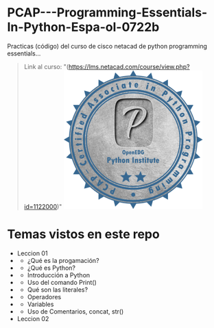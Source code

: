 # PCAP---Programming-Essentials-In-Python-Espa-ol-0722b
Practicas (código) del curso de cisco netacad de python programming essentials...

> Link al curso: "(https://lms.netacad.com/course/view.php?id=1122000)"
![image](/img/ciscopy.png)

# Temas vistos en este repo
- Leccion 01
- - ¿Qué es la progamación?
- - ¿Qué es Python?
- - Introducción a Python
- - Uso del comando Print()
- - Qué son las literales?
- - Operadores
- - Variables
- - Uso de Comentarios, concat, str()
- Leccion 02

